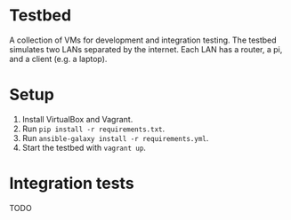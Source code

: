 Testbed
=======

A collection of VMs for development and integration testing. The
testbed simulates two LANs separated by the internet. Each LAN has a
router, a pi, and a client (e.g. a laptop).

Setup
=====

1. Install VirtualBox and Vagrant.
2. Run `pip install -r requirements.txt`.
3. Run `ansible-galaxy install -r requirements.yml`.
4. Start the testbed with `vagrant up`.

Integration tests
=================

TODO
